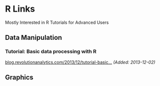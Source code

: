 # R Links
Mostly Interested in R Tutorials for Advanced Users

## Data Manipulation

### Tutorial: Basic data processing with R
[blog.revolutionanalytics.com/2013/12/tutorial-basic...](http://blog.revolutionanalytics.com/2013/12/tutorial-basic-data-processing-with-r.html) _(Added: 2013-12-02)_


## Graphics
